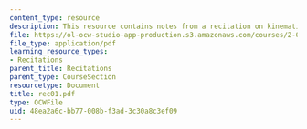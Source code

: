```yaml
---
content_type: resource
description: This resource contains notes from a recitation on kinematics.
file: https://ol-ocw-studio-app-production.s3.amazonaws.com/courses/2-003j-dynamics-and-control-i-spring-2007/48ea2a6cbb77008bf3ad3c30a8c3ef09_rec01.pdf
file_type: application/pdf
learning_resource_types:
- Recitations
parent_title: Recitations
parent_type: CourseSection
resourcetype: Document
title: rec01.pdf
type: OCWFile
uid: 48ea2a6c-bb77-008b-f3ad-3c30a8c3ef09
---
```

